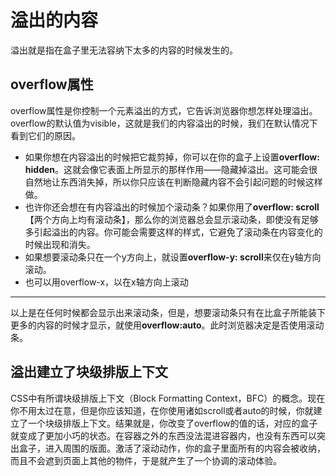 # 溢出的内容
溢出就是指在盒子里无法容纳下太多的内容的时候发生的。
## overflow属性
overflow属性是你控制一个元素溢出的方式，它告诉浏览器你想怎样处理溢出。overflow的默认值为visible，这就是我们的内容溢出的时候，我们在默认情况下看到它们的原因。  
- 如果你想在内容溢出的时候把它裁剪掉，你可以在你的盒子上设置**overflow: hidden**。这就会像它表面上所显示的那样作用——隐藏掉溢出。这可能会很自然地让东西消失掉，所以你只应该在判断隐藏内容不会引起问题的时候这样做。  
- 也许你还会想在有内容溢出的时候加个滚动条？如果你用了**overflow: scroll**【两个方向上均有滚动条】，那么你的浏览器总会显示滚动条，即使没有足够多引起溢出的内容。你可能会需要这样的样式，它避免了滚动条在内容变化的时候出现和消失。  
- 如果想要滚动条只在一个y方向上，就设置**overflow-y: scroll**来仅在y轴方向滚动。
- 也可以用overflow-x，以在x轴方向上滚动
---
以上是在任何时候都会显示出来滚动条，但是，想要滚动条只有在比盒子所能装下更多的内容的时候才显示，就使用**overflow:auto**。此时浏览器决定是否使用滚动条。
## 溢出建立了块级排版上下文
CSS中有所谓块级排版上下文（Block Formatting Context，BFC）的概念。现在你不用太过在意，但是你应该知道，在你使用诸如scroll或者auto的时候，你就建立了一个块级排版上下文。结果就是，你改变了overflow的值的话，对应的盒子就变成了更加小巧的状态。在容器之外的东西没法混进容器内，也没有东西可以突出盒子，进入周围的版面。激活了滚动动作，你的盒子里面所有的内容会被收纳，而且不会遮到页面上其他的物件，于是就产生了一个协调的滚动体验。  
